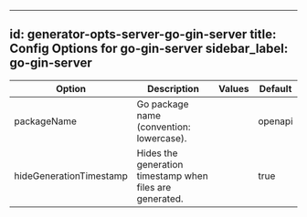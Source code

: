 
---
id: generator-opts-server-go-gin-server
title: Config Options for go-gin-server
sidebar_label: go-gin-server
---

| Option | Description | Values | Default |
| ------ | ----------- | ------ | ------- |
|packageName|Go package name (convention: lowercase).| |openapi|
|hideGenerationTimestamp|Hides the generation timestamp when files are generated.| |true|
